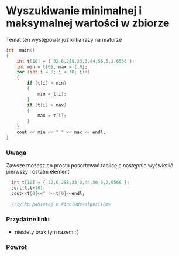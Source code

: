 # Wyszukiwanie minimalnej i maksymalnej wartości w zbiorze

Temat ten występował już kilka razy na maturze

``` c++
int  main()
{
	int t[10] = { 32,6,288,33,3,44,56,5,2,6566 };
	int min = t[0], max = t[0];
	for (int i = 0; i < 10; i++)
	{
		if (t[i] < min)
		{
			min = t[i];
		}
		if (t[i] > max)
		{
			max = t[i];
		}
	}
	cout << min << " " << max << endl;
}
```
### Uwaga
Zawsze możesz po prostu posortować tablicę a następnie wyświetlić pierwszy i ostatni element

``` c++
  int t[10] = { 32,6,288,33,3,44,56,5,2,6566 };
  sort(t,t+10);
  cout<<t[0]<<" "<<t[9]<<endl;

  //tylko pamiętaj o #include<algorithm>
```
### Przydatne linki
  - niestety brak tym razem :(  
    
### [Powrót](https://dogexd.github.io/algorytmy_matura/)
